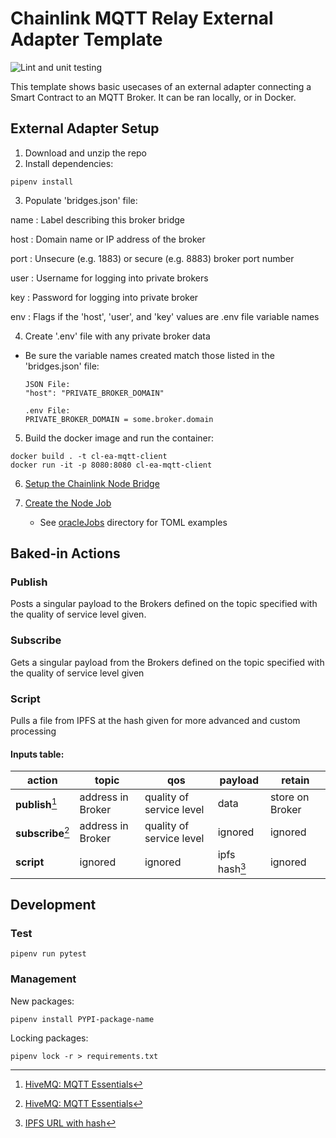 # Chainlink MQTT Relay External Adapter Template

![Lint and unit testing](https://github.com/Briojas/CL-EA-MQTT-Client/workflows/Lint%20and%20unit%20testing/badge.svg)

This template shows basic usecases of an external adapter connecting a Smart Contract to an MQTT Broker. It can be ran locally, or in Docker.

## External Adapter Setup
1. Download and unzip the repo
2. Install dependencies:
  ```
  pipenv install
  ```
3. Populate 'bridges.json' file:
 
name
: Label describing this broker bridge

host
: Domain name or IP address of the broker

port
: Unsecure (e.g. 1883) or secure (e.g. 8883) broker port number

user
: Username for logging into private brokers

key
: Password for logging into private broker

env
: Flags if the 'host', 'user', and 'key' values are .env file variable names
  
4. Create '.env' file with any private broker data 
  - Be sure the variable names created match those listed in the 'bridges.json' file:
    ```
    JSON File:
    "host": "PRIVATE_BROKER_DOMAIN"

    .env File:
    PRIVATE_BROKER_DOMAIN = some.broker.domain
    ```
 
5. Build the docker image and run the container:
  ```
  docker build . -t cl-ea-mqtt-client
  docker run -it -p 8080:8080 cl-ea-mqtt-client
  ```
6. [Setup the Chainlink Node Bridge](https://docs.chain.link/docs/node-operators/)

7. [Create the Node Job](https://docs.chain.link/docs/jobs/)
    - See [oracleJobs](https://github.com/Briojas/CL-EA-MQTT-Client/tree/master/oracleJobs) directory for TOML examples
  
## Baked-in Actions
### Publish
Posts a singular payload to the Brokers defined on the topic specified with the quality of service level given. 
### Subscribe
Gets a singular payload from the Brokers defined on the topic specified with the quality of service level given
### Script
Pulls a file from IPFS at the hash given for more advanced and custom processing
#### Inputs table:
| action | topic | qos | payload | retain |
| ----------- | ----------- | ----------- | ----------- | ----------- |
| **publish**[^1] | address in Broker | quality of service level | data | store on Broker |
| **subscribe**[^1] | address in Broker | quality of service level | ignored | ignored |
| **script** | ignored | ignored | ipfs hash[^2] | ignored |

[^1]: [HiveMQ: MQTT Essentials](https://www.hivemq.com/mqtt-essentials/)
[^2]: [IPFS URL with hash](https://docs.ipfs.io/how-to/address-ipfs-on-web/)

## Development 
### Test
  ```
  pipenv run pytest
  ```
### Management
  New packages:
  ```
  pipenv install PYPI-package-name
  ```
  Locking packages:
  ```
  pipenv lock -r > requirements.txt
  ```